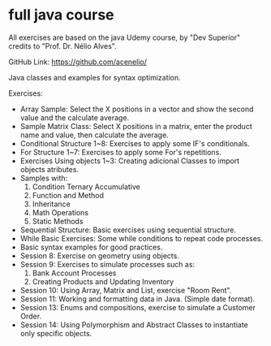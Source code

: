 # full java course

All exercises are based on the java Udemy course, by "Dev Superior" credits to "Prof. Dr. Nélio Alves".

GitHub Link: https://github.com/acenelio/

Java classes and examples for syntax optimization.

Exercises:

- Array Sample: Select the X positions in a vector and show the second value and the calculate average.
- Sample Matrix Class: Select X positions in a matrix, enter the product name and value, then calculate the average.
- Conditional Structure 1~8: Exercises to apply some IF's conditionals.
- For Structure 1~7: Exercises to apply some For's repetitions.
- Exercises Using objects 1~3: Creating adicional Classes to import objects atributes.
- Samples with:
   1. Condition Ternary Accumulative
   2. Function and Method
   3. Inheritance
   4. Math Operations
   5. Static Methods
- Sequential Structure: Basic exercises using sequential structure.
- While Basic Exercises: Some while conditions to repeat code processes.
- Basic syntax examples for good practices.
- Session 8: Exercise on geometry using objects.
- Session 9: Exercises to simulate processes such as:
   1. Bank Account Processes
   2. Creating Products and Updating Inventory
- Session 10: Using Array, Matrix and List, exercise "Room Rent".
- Session 11: Working and formatting data in Java. (Simple date format).
- Session 13: Enums and compositions, exercise to simulate a Customer Order.
- Session 14: Using Polymorphism and Abstract Classes to instantiate only specific objects.
